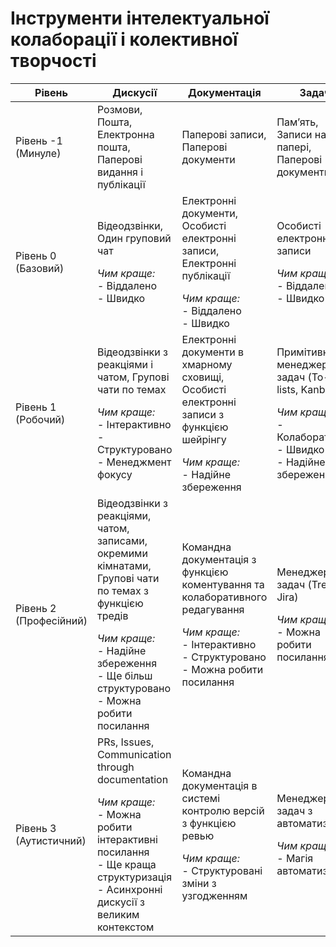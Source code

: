 # Інструменти інтелектуальної колаборації і колективної творчості

| Рівень | Дискусії | Документація | Задачі | Файли |
|----------|--------------|--------|-------|-------|
| Рівень -1 (Минуле) | Розмови, Пошта, Електронна пошта, Паперові видання і публікації  | Паперові записи, Паперові документи | Памʼять, Записи на папері, Паперові документи | Паперові книги, Наочні зображення, Фізичне переміщення |
| Рівень 0 (Базовий) | Відеодзвінки, Один груповий чат </p> *Чим краще:* </br> - Віддалено </br> - Швидко | Електронні документи, Особисті електронні записи, Електронні публікації </p> *Чим краще:* </br> - Віддалено </br> - Швидко | Особисті електронні записи </p> *Чим краще:* </br> - Віддалено </br> - Швидко | Файли в чаті </p> *Чим краще:* </br> - Віддалено </br> - Швидко | 
| Рівень 1 (Робочий) | Відеодзвінки з реакціями і чатом, Групові чати по темах </p> *Чим краще:* </br> - Інтерактивно </br> - Структуровано </br> - Менеджмент фокусу | Електронні документи в хмарному сховищі, Особисті електронні записи з функцією шейрінгу </p> *Чим краще:* </br> - Надійне збереження | Примітивні менеджери задач (To-Do lists, Kanban) </p> *Чим краще:* </br> - Колаборативно </br> - Швидко </br> - Надійне збереження | Структуровані файли (Google Drive) </p> *Чим краще:* </br> - Інтерактивно </br> - Структуровано </br> - Надійне збереження | 
| Рівень 2 (Професійний) | Відеодзвінки з реакціями, чатом, записами, окремими кімнатами, Групові чати по темах з функцією тредів </p> *Чим краще:* </br> - Надійне збереження </br> - Ще більш структуровано </br> - Можна робити посилання | Командна документація з функцією коментування та колаборативного редагування </p> *Чим краще:* </br> - Інтерактивно </br> - Структуровано </br> - Можна робити посилання | Менеджери задач (Trello, Jira) </p> *Чим краще:* </br> - Можна робити посилання | Хостінг </p> *Чим краще:* </br> - Можна робити посилання  |
| Рівень 3 (Аутистичний) | PRs, Issues, Communication through documentation </p> *Чим краще:* </br> - Можна робити інтерактивні посилання </br> - Ще краща структуризація </br> - Асинхронні дискусії з великим контекстом | Командна документація в системі контролю версій з функцією ревью </p> *Чим краще:* </br> - Структуровані зміни з узгодженням | Менеджери задач з автоматизацією </p> *Чим краще:* </br> - Магія автоматизації | = |
